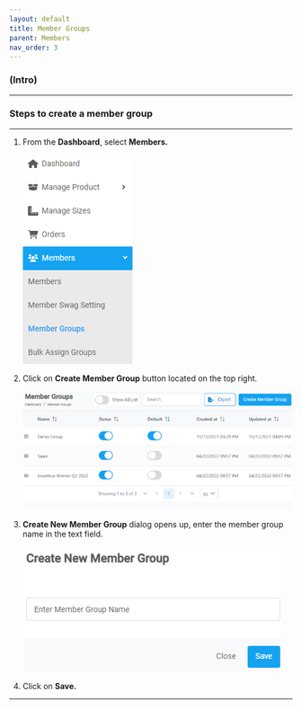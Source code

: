 ```yaml
---
layout: default
title: Member Groups
parent: Members
nav_order: 3
---
```


### (Intro)

---

### Steps to create a member group

---

1. From the **Dashboard**, select **Members.**

   ![members_dashboard](../../images/members/member_group_dashboard.png)

2. Click on **Create Member Group** button located on the top right.

   ![membergroup_page](../../images/members/membergroup_pages.png)

3. **Create New Member Group** dialog opens up, enter the member group name in the text field.

   ![create_groupmember](../../images/members/membergroup_create.png)

4. Click on **Save.**

---

### 